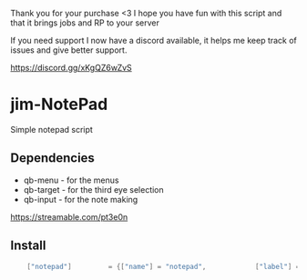 Thank you for your purchase <3 I hope you have fun with this script and that it brings jobs and RP to your server

If you need support I now have a discord available, it helps me keep track of issues and give better support.

https://discord.gg/xKgQZ6wZvS

# jim-NotePad
Simple notepad script

## Dependencies
- qb-menu - for the menus
- qb-target - for the third eye selection
- qb-input - for the note making


https://streamable.com/pt3e0n

## Install

```lua
	["notepad"]    		= {["name"] = "notepad",    		["label"] = "Notepad",			["weight"] = 100,  ["type"] = "item",  ["image"] = "notepad.png",		["useable"] = 1,    ["shouldClose"] = 1,["description"] = ""},
```

